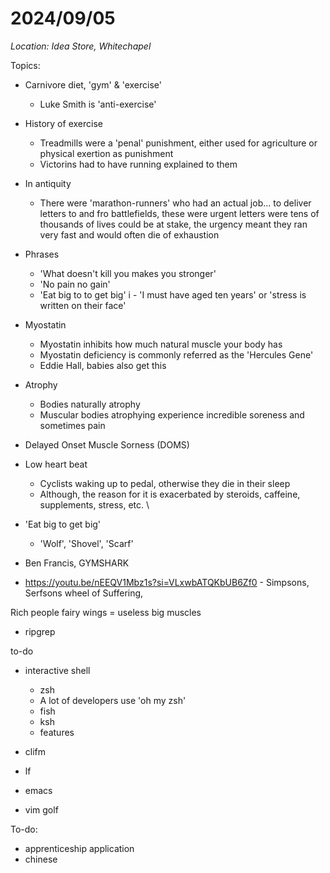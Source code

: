 # 2024/09/05

*Location: Idea Store, Whitechapel*

Topics:

- Carnivore diet, 'gym' & 'exercise'
	- Luke Smith is 'anti-exercise' 

- History of exercise
	- Treadmills were a 'penal' punishment, either used for agriculture or physical exertion as punishment
	- Victorins had to have running explained to them

- In antiquity
	- There were 'marathon-runners' who had an actual job... to deliver letters to and fro battlefields, these were urgent letters were tens of thousands of lives could be at stake, the urgency meant they ran very fast and would often die of exhaustion

- Phrases
	- 'What doesn't kill you makes you stronger'
	- 'No pain no gain'
	- 'Eat big to to get big'
i	- 'I must have aged ten years' or 'stress is written on their face'

- Myostatin
	- Myostatin inhibits how much natural muscle your body has
	- Myostatin deficiency is commonly referred as the 'Hercules Gene'
	- Eddie Hall, babies also get this

- Atrophy
	- Bodies naturally atrophy
	- Muscular bodies atrophying experience incredible soreness and sometimes pain

- Delayed Onset Muscle Sorness (DOMS)

- Low heart beat
	- Cyclists waking up to pedal, otherwise they die in their sleep
	- Although, the reason for it is exacerbated by steroids, caffeine, supplements, stress, etc. 
\
- 'Eat big to get big'

	- 'Wolf', 'Shovel', 'Scarf'

- Ben Francis, GYMSHARK

- https://youtu.be/nEEQV1Mbz1s?si=VLxwbATQKbUB6Zf0 - Simpsons, Serfsons wheel of Suffering,

Rich people fairy wings = useless big muscles

- ripgrep

to-do
- interactive shell
	- zsh
	- A lot of developers use 'oh my zsh'
	- fish
	- ksh
	- features
- clifm
- lf

- emacs
- vim golf

To-do:

- apprenticeship application
- chinese

